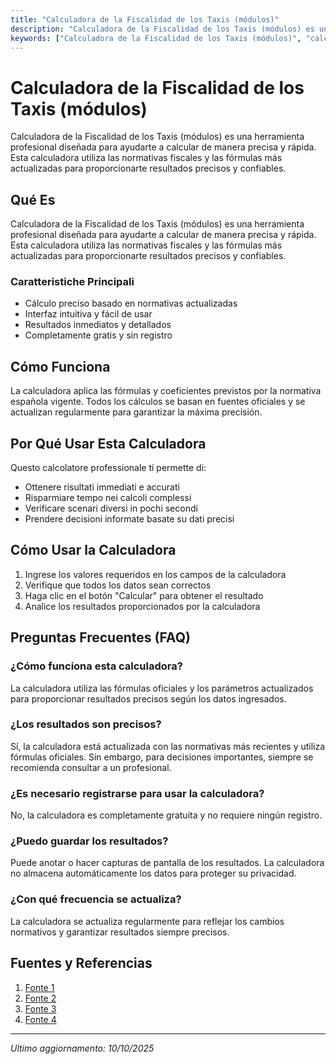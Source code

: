 ```yaml
---
title: "Calculadora de la Fiscalidad de los Taxis (módulos)"
description: "Calculadora de la Fiscalidad de los Taxis (módulos) es una herramienta profesional diseñada para ayudarte a calcular de manera precisa y rápida. Esta calculadora utiliza las normativas fiscales y las fórmulas más actualizadas para proporcionarte resultados precisos y confiables."
keywords: ["Calculadora de la Fiscalidad de los Taxis (módulos)", "calcolatore", "calcolo online"]
---
```


# Calculadora de la Fiscalidad de los Taxis (módulos)

Calculadora de la Fiscalidad de los Taxis (módulos) es una herramienta profesional diseñada para ayudarte a calcular de manera precisa y rápida. Esta calculadora utiliza las normativas fiscales y las fórmulas más actualizadas para proporcionarte resultados precisos y confiables.

## Qué Es

Calculadora de la Fiscalidad de los Taxis (módulos) es una herramienta profesional diseñada para ayudarte a calcular de manera precisa y rápida. Esta calculadora utiliza las normativas fiscales y las fórmulas más actualizadas para proporcionarte resultados precisos y confiables.

### Caratteristiche Principali

- Cálculo preciso basado en normativas actualizadas
- Interfaz intuitiva y fácil de usar
- Resultados inmediatos y detallados
- Completamente gratis y sin registro

## Cómo Funciona

La calculadora aplica las fórmulas y coeficientes previstos por la normativa española vigente. Todos los cálculos se basan en fuentes oficiales y se actualizan regularmente para garantizar la máxima precisión.

## Por Qué Usar Esta Calculadora

Questo calcolatore professionale ti permette di:

- Ottenere risultati immediati e accurati
- Risparmiare tempo nei calcoli complessi
- Verificare scenari diversi in pochi secondi
- Prendere decisioni informate basate su dati precisi

## Cómo Usar la Calculadora

1. Ingrese los valores requeridos en los campos de la calculadora
2. Verifique que todos los datos sean correctos
3. Haga clic en el botón "Calcular" para obtener el resultado
4. Analice los resultados proporcionados por la calculadora

## Preguntas Frecuentes (FAQ)

### ¿Cómo funciona esta calculadora?

La calculadora utiliza las fórmulas oficiales y los parámetros actualizados para proporcionar resultados precisos según los datos ingresados.

### ¿Los resultados son precisos?

Sí, la calculadora está actualizada con las normativas más recientes y utiliza fórmulas oficiales. Sin embargo, para decisiones importantes, siempre se recomienda consultar a un profesional.

### ¿Es necesario registrarse para usar la calculadora?

No, la calculadora es completamente gratuita y no requiere ningún registro.

### ¿Puedo guardar los resultados?

Puede anotar o hacer capturas de pantalla de los resultados. La calculadora no almacena automáticamente los datos para proteger su privacidad.

### ¿Con qué frecuencia se actualiza?

La calculadora se actualiza regularmente para reflejar los cambios normativos y garantizar resultados siempre precisos.

## Fuentes y Referencias

1. [Fonte 1](https://sede.agenciatributaria.gob.es/Sede/empresarios-individuales-profesionales/contribuyentes-modulos.html)
2. [Fonte 2](https://www.antaconsulting.es/blog/tributacion-por-modulos/)
3. [Fonte 3](https://sede.agenciatributaria.gob.es/Sede/ayuda/manuales-videos-folletos/manuales-practicos/irpf-2019/capitulo-8-rendimientos-actividades-economicas-i/determinacion-rendimiento-neto-reducido/fase-1-determinacion-rendimiento-neto-previo/cuantificacion-numero-unidades-empleadas/modulo-distancia-recorrida.html)
4. [Fonte 4](https://aseprocarthago.com/la-tributacion-por-modulos/)

---

*Ultimo aggiornamento: 10/10/2025*
